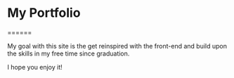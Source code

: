 # My Portfolio

======

My goal with this site is the get reinspired with the front-end and build upon the skills in my free time since graduation.

I hope you enjoy it!
